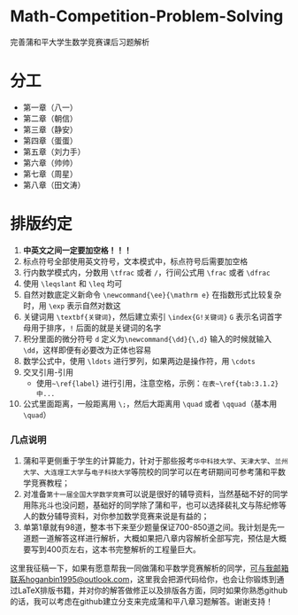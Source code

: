 # Math-Competition-Problem-Solving
完善蒲和平大学生数学竞赛课后习题解析

# 分工

- 第一章（八一）
- 第二章（朝信）
- 第三章（静安）
- 第四章（蛋蛋）
- 第五章（刘力手）
- 第六章（帅帅）
- 第七章（周星）
- 第八章（田文涛）

# 排版约定

1. **中英文之间一定要加空格！！！**
2. 标点符号全部使用英文符号，文本模式中，标点符号后需要加空格
3. 行内数学模式内，分数用 `\tfrac` 或者 `/`，行间公式用 `\frac` 或者 `\dfrac`
4. 使用 `\leqslant` 和 `\leq` 均可
5. 自然对数底定义新命令 `\newcommand{\ee}{\mathrm e}` 在指数形式比较复杂时，用 `\exp` 表示自然对数这
6. 关键词用 `\textbf{关键词}`，然后建立索引 `\index{G!关键词}` `G` 表示名词首字母用于排序，`!` 后面的就是关键词的名字
7. 积分里面的微分符号 `d` 定义为`\newcommand{\dd}{\,d}` 输入的时候就输入 `\dd`，这样即便有必要改为正体也容易
8. 数学公式中，使用 `\ldots` 进行罗列，如果两边是操作符，用 `\cdots`
9. 交叉引用-引用
   - 使用`~\ref{label}` 进行引用，注意空格，示例：`在表~\ref{tab:3.1.2} 中...`
10. 公式里面距离，一般距离用 `\;`，然后大距离用 `\quad` 或者 `\qquad`（基本用 `\quad`）

### 几点说明

1. 蒲和平更侧重于学生的计算能力，针对于那些报考`华中科技大学`、`天津大学`、`兰州大学`、`大连理工大学`与`电子科技大学`等院校的同学可以在考研期间可参考蒲和平数学竞赛教程；
2. 对准备`第十一届全国大学数学竞赛`可以说是很好的辅导资料，当然基础不好的同学用陈兆斗也没问题，基础好的同学除了蒲和平，也可以选择裴礼文与陈纪修等人的数分辅导资料，对你参加数学竞赛来说是有益的；
3. 单第1章就有98道，整本书下来至少题量保证700-850道之间。我计划是先一道题一道解答这样进行解析，大概如果把八章内容解析全部写完，预估是大概要写到400页左右，这本书完整解析的工程量巨大。

这里我征稿一下，如果有愿意帮我一同做蒲和平数学竞赛解析的同学，可与我邮箱联系hoganbin1995@outlook.com，这里我会把源代码给你，也会让你锻炼到通过LaTeX排版书籍，并对你的解答做修正以及排版各方面，同时如果你熟悉github的话，我可以考虑在github建立分支来完成蒲和平八章习题解答。谢谢支持！